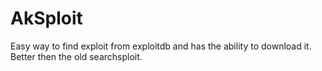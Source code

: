 # AkSploit
Easy way to find exploit from exploitdb and has the ability to download it. Better then the old searchsploit.
